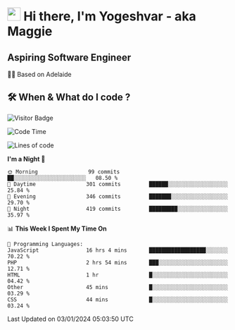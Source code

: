 <h1><img src="https://emojis.slackmojis.com/emojis/images/1531849430/4246/blob-sunglasses.gif?1531849430" width="30"/> Hi there, I'm Yogeshvar - aka Maggie</h1>

## Aspiring Software Engineer
🏂🏻  Based on Adelaide 

## 🛠 When & What do I code ?  

![Visitor Badge](https://visitor-badge.feriirawann.repl.co?username=yogeshvar&repo=yogeshvar&label=Visitors&style=plastic&color=%23457BFF&contentType=svg)

<!--START_SECTION:waka-->
![Code Time](http://img.shields.io/badge/Code%20Time-2%2C486%20hrs%2010%20mins-blue)

![Lines of code](https://img.shields.io/badge/From%20Hello%20World%20I%27ve%20Written-4.0%20million%20lines%20of%20code-blue)

**I'm a Night 🦉** 

```text
🌞 Morning                99 commits          ██░░░░░░░░░░░░░░░░░░░░░░░   08.50 % 
🌆 Daytime                301 commits         ██████░░░░░░░░░░░░░░░░░░░   25.84 % 
🌃 Evening                346 commits         ███████░░░░░░░░░░░░░░░░░░   29.70 % 
🌙 Night                  419 commits         █████████░░░░░░░░░░░░░░░░   35.97 % 
```


📊 **This Week I Spent My Time On** 

```text
💬 Programming Languages: 
JavaScript               16 hrs 4 mins       ██████████████████░░░░░░░   70.22 % 
PHP                      2 hrs 54 mins       ███░░░░░░░░░░░░░░░░░░░░░░   12.71 % 
HTML                     1 hr                █░░░░░░░░░░░░░░░░░░░░░░░░   04.42 % 
Other                    45 mins             █░░░░░░░░░░░░░░░░░░░░░░░░   03.29 % 
CSS                      44 mins             █░░░░░░░░░░░░░░░░░░░░░░░░   03.24 % 
```


 Last Updated on 03/01/2024 05:03:50 UTC
<!--END_SECTION:waka-->
